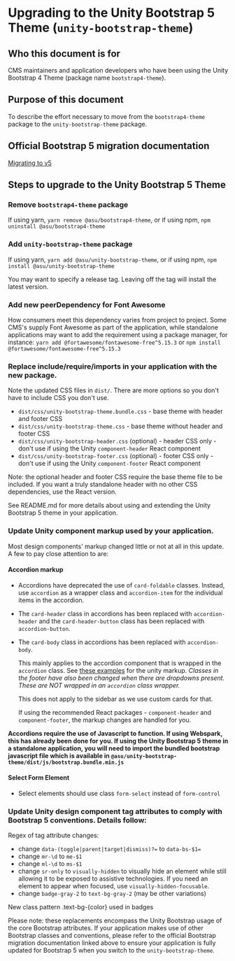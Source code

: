 # Upgrading to the Unity Bootstrap 5 Theme (`unity-bootstrap-theme`)

## Who this document is for

CMS maintainers and application developers who have been using the Unity Bootstrap 4 Theme (package name `bootstrap4-theme`).

## Purpose of this document

To describe the effort necessary to move from the `bootstrap4-theme` package to the `unity-bootstrap-theme` package.

## Official Bootstrap 5 migration documentation

[Migrating to v5](https://getbootstrap.com/docs/5.1/migration/)

## Steps to upgrade to the Unity Bootstrap 5 Theme

### Remove `bootstrap4-theme` package

If using yarn, `yarn remove @asu/bootstrap4-theme`, or if using npm, `npm uninstall @asu/bootstrap4-theme`

### Add `unity-bootstrap-theme` package

If using yarn, `yarn add @asu/unity-bootstrap-theme`, or if using npm, `npm install @asu/unity-bootstrap-theme`

You may want to specify a release tag. Leaving off the tag will install the latest version.

### Add new peerDependency for Font Awesome

How consumers meet this dependency varies from project to project. Some CMS's supply Font Awesome as part of the application, while standalone applications may want to add the requirement using a package manager, for instance:
`yarn add @fortawesome/fontawesome-free^5.15.3` or `npm install @fortawesome/fontawesome-free^5.15.3`

### Replace include/require/imports in your application with the new package.

Note the updated CSS files in `dist/`. There are more options so you don't have to include CSS you don't use.

* `dist/css/unity-bootstrap-theme.bundle.css` - base theme with header and footer CSS
* `dist/css/unity-bootstrap-theme.css` - base theme without header and footer CSS
* `dist/css/unity-bootstrap-header.css` (optional) - header CSS only - don't use if using the Unity `component-header` React component
* `dist/css/unity-bootstrap-footer.css` (optional) - footer CSS only - don't use if using the Unity `component-footer` React component

Note: the optional header and footer CSS require the base theme file to be included. If you want a truly standalone header with no other CSS dependencies, use the React version.

See README.md for more details about using and extending the Unity Bootstrap 5 theme in your application.

### Update Unity component markup used by your application.

Most design components' markup changed little or not at all in this update. A few to pay close attention to are:

#### Accordion markup

- Accordions have deprecated the use of `card-foldable` classes. Instead, use `accordion` as a wrapper class and `accordion-item` for the individual items in the accordion.
- The `card-header` class in accordions has been replaced with `accordion-header` and the `card-header-button` class has been replaced with `accordion-button`.
- The `card-body` class in accordions has been replaced with `accordion-body`.

  This mainly applies to the accordion component that is wrapped in the `accordion` class. See [these examples](https://https://asu.github.io/asu-unity-stack/@asu/unity-bootstrap-theme/?path=/story/atoms-accordions-examples--color-accents&globals=backgrounds.grid:false) for the unity markup. *Classes in the footer have also been changed when there are dropdowns present. These are NOT wrapped in an `accordion` class wrapper.*

  This does not apply to the sidebar as we use custom cards for that.

  If using the recommended React packages - `component-header` and `component-footer`, the markup changes are handled for you.

**Accordions require the use of Javascript to function. If using Webspark, this has already been done for you. If using the Unity Bootstrap 5 theme in a standalone application, you will need to import the bundled bootstrap javascript file which is available in `@asu/unity-bootstrap-theme/dist/js/bootstrap.bundle.min.js`**

#### Select Form Element
- Select elements should use class `form-select` instead of `form-control`

### Update Unity design component tag attributes to comply with Bootstrap 5 conventions. Details follow:

Regex of tag attribute changes:
* change `data-(toggle|parent|target|dismiss)?=` to `data-bs-$1=`
* change `mr-\d` to `me-$1`
* change `ml-\d` to `ms-$1`
* change `sr-only` to `visually-hidden` to visually hide an element while still allowing it to be exposed to assistive technologies. If you need an element to appear when focused, use `visually-hidden-focusable`.
* change `badge-gray-2` to `text-bg-gray-2` (may be other variations)

New class pattern .text-bg-{color} used in badges

Please note: these replacements encompass the Unity Bootstrap usage of the core Bootstrap attributes. If your application makes use of other Bootstrap classes and conventions, please refer to the official Bootstrap migration documentation linked above to ensure your application is fully updated for Bootstrap 5 when you switch to the `unity-bootstrap-theme`.
